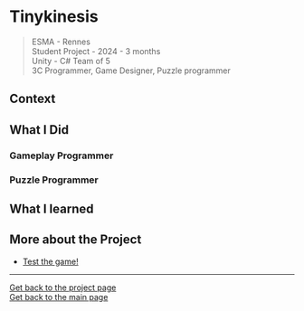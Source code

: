 # **Tinykinesis**

> ESMA - Rennes   
> Student Project - 2024 - 3 months  
> Unity - C#
> Team of 5    
> 3C Programmer, Game Designer, Puzzle programmer



## **Context**




## **What I Did**



### **Gameplay Programmer**



### **Puzzle Programmer**




## **What I learned**



## **More about the Project**

* [Test the game!](https://github.com/AshiyroMisachi/PEZ-GroupeG-LOiseauBlanc)

***
  


[Get back to the project page](https://github.com/AshiyroMisachi/RiallotAlexandre_Portfolio/blob/main/Projects/Projects.md)    
[Get back to the main page](https://github.com/AshiyroMisachi/RiallotAlexandre_Portfolio)